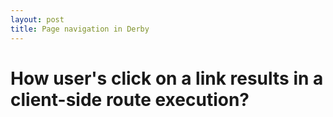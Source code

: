 ```yaml
---
layout: post
title: Page navigation in Derby
---
```


# How user's click on a link results in a client-side route execution?